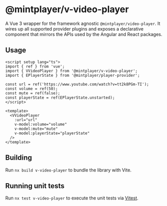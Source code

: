# @mintplayer/v-video-player

A Vue 3 wrapper for the framework agnostic `@mintplayer/video-player`. It wires up
all supported provider plugins and exposes a declarative component that mirrors the
APIs used by the Angular and React packages.

## Usage

```vue
<script setup lang="ts">
import { ref } from 'vue';
import { VVideoPlayer } from '@mintplayer/v-video-player';
import { EPlayerState } from '@mintplayer/player-provider';

const url = ref('https://www.youtube.com/watch?v=tt2k8PGm-TI');
const volume = ref(50);
const mute = ref(false);
const playerState = ref(EPlayerState.unstarted);
</script>

<template>
  <VVideoPlayer
    :url="url"
    v-model:volume="volume"
    v-model:mute="mute"
    v-model:playerState="playerState"
  />
</template>
```

## Building

Run `nx build v-video-player` to bundle the library with Vite.

## Running unit tests

Run `nx test v-video-player` to execute the unit tests via [Vitest](https://vitest.dev/).
